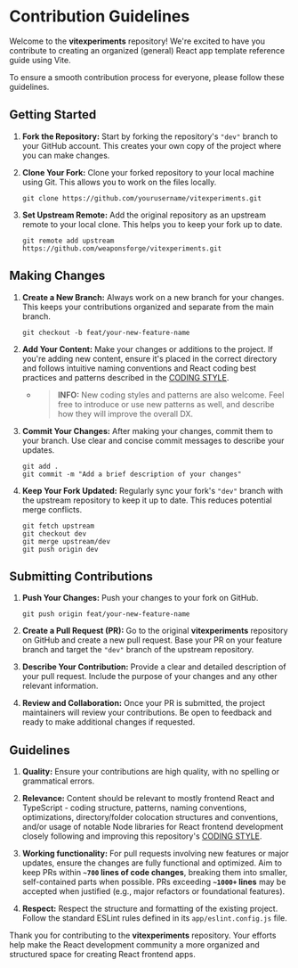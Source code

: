 # Contribution Guidelines

Welcome to the **vitexperiments** repository! We're excited to have you contribute to creating an organized (general) React app template reference guide using Vite.

To ensure a smooth contribution process for everyone, please follow these guidelines.

## Getting Started

1. **Fork the Repository:** Start by forking the repository's `"dev"` branch to your GitHub account. This creates your own copy of the project where you can make changes.

2. **Clone Your Fork:** Clone your forked repository to your local machine using Git. This allows you to work on the files locally.
   ```
   git clone https://github.com/yourusername/vitexperiments.git
   ```

3. **Set Upstream Remote:** Add the original repository as an upstream remote to your local clone. This helps you to keep your fork up to date.
   ```
   git remote add upstream https://github.com/weaponsforge/vitexperiments.git
   ```

## Making Changes

1. **Create a New Branch:** Always work on a new branch for your changes. This keeps your contributions organized and separate from the main branch.
   ```
   git checkout -b feat/your-new-feature-name
   ```

2. **Add Your Content:** Make your changes or additions to the project. If you're adding new content, ensure it's placed in the correct directory and follows intuitive naming conventions and React coding best practices and patterns described in the [CODING STYLE](/docs/CODING_STYLE.md).
   - > **INFO:** New coding styles and patterns are also welcome. Feel free to introduce or use new patterns as well, and describe how they will improve the overall DX.

3. **Commit Your Changes:** After making your changes, commit them to your branch. Use clear and concise commit messages to describe your updates.
   ```
   git add .
   git commit -m "Add a brief description of your changes"
   ```

4. **Keep Your Fork Updated:** Regularly sync your fork's `"dev"` branch with the upstream repository to keep it up to date. This reduces potential merge conflicts.
   ```
   git fetch upstream
   git checkout dev
   git merge upstream/dev
   git push origin dev
   ```

## Submitting Contributions

1. **Push Your Changes:** Push your changes to your fork on GitHub.
   ```
   git push origin feat/your-new-feature-name
   ```

2. **Create a Pull Request (PR):** Go to the original **vitexperiments** repository on GitHub and create a new pull request. Base your PR on your feature branch and target the `"dev"` branch of the upstream repository.

3. **Describe Your Contribution:** Provide a clear and detailed description of your pull request. Include the purpose of your changes and any other relevant information.

4. **Review and Collaboration:** Once your PR is submitted, the project maintainers will review your contributions. Be open to feedback and ready to make additional changes if requested.

## Guidelines

1. **Quality:** Ensure your contributions are high quality, with no spelling or grammatical errors.

2. **Relevance:** Content should be relevant to mostly frontend React and TypeScript - coding structure, patterns, naming conventions, optimizations, directory/folder colocation structures and conventions, and/or usage of notable Node libraries for React frontend development closely following and improving this repository's [CODING STYLE](/docs/CODING_STYLE.md).

3. **Working functionality:** For pull requests involving new features or major updates, ensure the changes are fully functional and optimized. Aim to keep PRs within **`~700` lines of code changes**, breaking them into smaller, self-contained parts when possible. PRs exceeding **`~1000+` lines** may be accepted when justified (e.g., major refactors or foundational features).

4. **Respect:** Respect the structure and formatting of the existing project. Follow the standard ESLint rules defined in its `app/eslint.config.js` file.

Thank you for contributing to the **vitexperiments** repository. Your efforts help make the React development community a more organized and structured space for creating React frontend apps.
